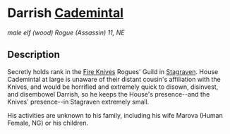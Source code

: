 # Darrish [Cademintal](/Organizations/Houses/Cademintal.md)
*male elf (wood) Rogue (Assassin) 11, NE*

## Description
Secretly holds rank in the [Fire Knives](/Organizations/RoguesGuilds/FireKnives.md) Rogues' Guild in [Stagraven](/Cities/Stagraven.md). House Cademintal at large is unaware of their distant cousin's affiliation with the Knives, and would be horrified and extremely quick to disown, disinvest, and disembowel Darrish, so he keeps the House's presence--and the Knives' presence--in Stagraven extremely small.

His activities are unknown to his family, including his wife Marova (Human Female, NG) or his children.
